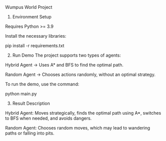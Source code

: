 Wumpus World Project

1. Environment Setup

Requires Python >= 3.9

Install the necessary libraries:

pip install -r requirements.txt


2. Run Demo
The project supports two types of agents:

Hybrid Agent → Uses A* and BFS to find the optimal path.

Random Agent → Chooses actions randomly, without an optimal strategy.

To run the demo, use the command:

python main.py


3. Result Description

Hybrid Agent: Moves strategically, finds the optimal path using A*, switches to BFS when needed, and avoids dangers.

Random Agent: Chooses random moves, which may lead to wandering paths or falling into pits.
